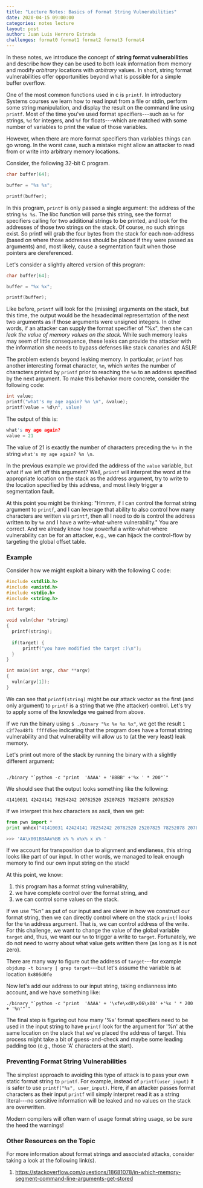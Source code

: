 ```yaml
---
title: "Lecture Notes: Basics of Format String Vulnerabilities"
date: 2020-04-15 09:00:00
categories: notes lecture 
layout: post
author: Juan Luis Herrero Estrada
challenges: format0 format1 format2 format3 format4
---
```


In these notes, we introduce the concept of **string format vulnerabilities**
and describe how they can be used to both leak information from memory and
modify *arbitrary* locations with *arbitrary* values. In short, string format
vulnerabilities offer opportunities beyond what is possible for a simple buffer
overflow. 

One of the most common functions used in c is `printf`. In introductory Systems
courses we learn how to read input from a file or stdin, perform some string
manipulation, and display the result on the command line using `printf`. Most
of the time you've used format specifiers---such as `%s` for strings, `%d` for
integers, and `%f` for floats---which are matched with some number of variables
to print the value of those variables. 

However, when there are more format specifiers than variables things can go
wrong. In the worst case,  such a mistake might allow an attacker to read from
or write into arbitrary memory locations. 

Consider, the following 32-bit C program.

```c
char buffer[64];

buffer = "%s %s";

printf(buffer);
```

In this program, `printf` is only passed a single argument: the address of the
string `%s %s`. The libc function will parse this string, see the format
specifiers calling for two additional strings to be printed, and look for the
addresses of those two strings on the stack. Of course, no such strings exist.
So printf will grab the four bytes from the stack for each non-address (based
on where those addresses should be placed if they were passed as arguments)
and, most likely, cause a segmentation fault when those pointers are
dereferenced.

Let's consider a slightly altered version of this program:

```c
char buffer[64];

buffer = "%x %x";

printf(buffer);
```

Like before, `printf` will look for the (missing) arguments on the stack, but
this time, the output would be the hexadecimal representation of the next two
arguments as if those arguments were unsigned integers. In other words, if an
attacker can supply the format specifier of "%x", then she can *leak the value
of memory values on the stack.* While such memory leaks may seem of little
consequence, these leaks can provide the attacker with the information she
needs to bypass defenses like stack canaries and ASLR!

The problem extends beyond leaking memory. In particular, `printf` has another
interesting format character, `%n`, which *writes* the number of characters
printed by `printf` prior to reaching the `%n` to an address specified by the
next argument.  To make this behavior more concrete, consider the following
code:

```c
int value;
printf("what's my age again? %n \n", &value);
printf(value = %d\n", value)
```

The output of this is: 

```c
what's my age again?  
value = 21
```

The value of 21 is exactly the number of characters preceding the `%n` in the 
string `what's my age again? %n \n`.

In the previous example we provided the address of the `value` variable, but
what if we left off this argument? Well, `printf` will interpret the word at
the appropriate location on the stack as the address argument,  try to write to
the location specified by this address,  and most likely trigger a segmentation
fault. 


At this point you might be thinking: "Hmmm, if I can control the format string
argument to `printf`, and I can leverage that ability to also control  how many
characters are written via `printf`, then all I need to do is control the
address written to by `%n` and I have a write-what-where vulnerability." You
are correct. And we already know how powerful a write-what-where vulnerability
can be for an attacker, e.g., we can hijack the control-flow by targeting the
global offset table.

### Example

Consider how we might exploit a binary with the following C code:

```c
#include <stdlib.h>
#include <unistd.h>
#include <stdio.h>
#include <string.h>

int target;

void vuln(char *string)
{
  printf(string);
  
  if(target) {
      printf("you have modified the target :)\n");
  }
}

int main(int argc, char **argv)
{
  vuln(argv[1]);
}
```

We can see that `printf(string)` might be our attack vector as the first (and
only argument) to `printf` is a string that we (the attacker) control.    Let's
try to apply some of the knowledge we gained from above. 

If we run the binary using `$ ./binary "%x %x %x %x"`, we get the result `1
c2f7ea48fb ffffd5ee` indicating that the program does have a format string
vulnerability and that vulnerability will allow us to (at the very least) leak
memory. 

Let's print out more of the stack by running the binary with a slightly
different argument: 

```

./binary "`python -c "print  'AAAA' + 'BBBB' +'%x ' * 200"`"

```

We should see that the output looks something like the following:

`41410031 42424141 78254242 20782520 25207825 78252078 20782520`

If we interpret this hex characters as ascii, then we get:

```python
from pwn import *
print unhex("41410031 42424141 78254242 20782520 25207825 78252078 20782520".replace(' ', ''))

>>> 'AA\x001BBAAx%BB x% % x%x% x x% '

```

If we account for transposition due to alignment and endianess, this string
looks like part of our input.  In other words, we managed to leak enough memory
to find our own input string on the stack!

At this point, we know:
 1) this program has a format string vulnerability,
 2) we have complete control over the format string, and 
 3) we can control some values on the stack.

If we use "%n" as put of our input and  are clever in how we construct our
format string, then we can directly control where on the stack `printf` looks
for the `%n` address argument. That is, we can control address of the write.
For this challenge, we want to change the value of the global variable `target`
and, thus, we want our `%n` to trigger a write to `target`. Fortunately, we do
not need to worry about what value gets written there (as long as it is not
zero).  

There are many way to figure out the address of `target`---for example
`objdump -t binary | grep target`---but let's assume the variable is at 
location `0x806d0fe`

Now let's add our address to our input string, taking endianness into account,
and we have something like: 

```
./binary "`python -c "print  'AAAA' + '\xfe\xd0\x06\x08' +'%x ' * 200 + '%n'"`"
```

The final step is figuring out how many '%x' format specifiers need to be used
in the input string to have `printf` look for the argument for '%n' at the same
location on the stack that we've placed the address of target. This process
might take a bit of guess-and-check and maybe some leading padding too (e.g.,
those 'A' characters at the start). 
   

### Preventing Format String Vulnerabilities 

The simplest approach to avoiding this type of attack is to pass your own
static format string to `printf`. For example, instead of `printf(user_input)`
it is safer to use `printf("%s", user_input)`. Here, if an attacker passes 
format characters as their input `printf` will simply interpret read
it as a string literal---no sensitive information will be leaked and no
values on the stack are overwritten. 

Modern compilers will often warn of usage format string usage, so be sure the
heed the warnings! 


### Other Resources on the Topic 

For more information about format strings and associated attacks, consider taking a look at the following link(s).

1. https://stackoverflow.com/questions/18681078/in-which-memory-segment-command-line-arguments-get-stored
